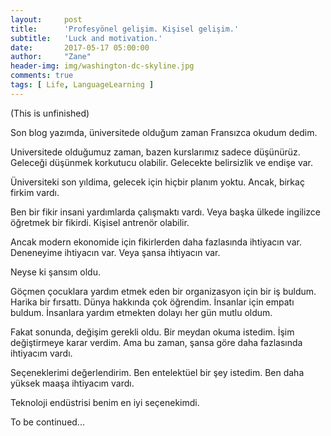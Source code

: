 ```yaml
---
layout:     post
title:      'Profesyönel gelişim. Kişisel gelişim.'
subtitle:   'Luck and motivation.'
date:       2017-05-17 05:00:00
author:     "Zane"
header-img: img/washington-dc-skyline.jpg
comments: true
tags: [ Life, LanguageLearning ]
---
```


(This is unfinished)

Son blog yazımda, üniversitede olduğum zaman Fransızca okudum dedim.

Universitede olduğumuz zaman, bazen kurslarımız sadece düşünürüz. Geleceği düşünmek korkutucu olabilir. Gelecekte belirsizlik ve endişe var.

Üniversiteki son yıldima, gelecek için hiçbir planım yoktu. Ancak, birkaç firkim vardı. 

Ben bir fikir insani yardımlarda çalışmaktı vardı. Veya başka ülkede ingilizce öğretmek bir fikirdi. Kişisel antrenör olabilir. 

Ancak modern ekonomide için fikirlerden daha fazlasında ihtiyacın var. Deneneyime ihtiyacın var. Veya şansa ihtiyacın var.

Neyse ki şansım oldu.

Göçmen çocuklara yardım etmek eden bir organizasyon için bir iş buldum. Harika bir fırsattı. Dünya hakkında çok öğrendim. İnsanlar için empatı buldum. İnsanlara yardım etmekten dolayı her gün mutlu oldum. 

Fakat sonunda, değişim gerekli oldu. Bir meydan okuma istedim. İşim değiştirmeye karar verdim.  Ama bu zaman, şansa göre daha fazlasında ihtiyacım vardı.

Seçeneklerimi değerlendirim. Ben entelektüel bir şey istedim. Ben daha yüksek maaşa ihtiyacım vardı. 

Teknoloji endüstrisi benim en iyi seçenekimdi.

To be continued...